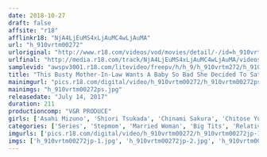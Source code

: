 ```yaml
---
date: 2018-10-27
draft: false
affsite: "r18"
afflinkr18: "NjA4LjEuMS4xLjAuMC4wLjAuMA"
url: "h_910vrtm00272"
urloriginal: "http://www.r18.com/videos/vod/movies/detail/-/id=h_910vrtm00272"
urlfinal: "http://media.r18.com/track/NjA4LjEuMS4xLjAuMC4wLjAuMA/videos/vod/movies/detail/-/id=h_910vrtm00272"
samplevid: "awspv3001.r18.com/litevideo/freepv/h/h_9/h_910vrtm272/h_910vrtm272_dmb_w.mp4"
title: "This Busty Mother-In-Law Wants A Baby So Bad She Decided To Satisfy Her Sexual Urges Which Weren't Being Met By Her Husband And Wore This 'Cherry Boy Killing Sweater!' The Shock Was Too Much For Her Cherry Boy Son And So This Horny Stepmom Began To Gently Pop His Cherry! She Pounded His Cock With Maternal Love And Jiggling Tits And Begging For Creampie Cum Shots Over And Over Again!"
mainimgurl: "pics.r18.com/digital/video/h_910vrtm00272/h_910vrtm00272ps.jpg"
mainimgs: "h_910vrtm00272ps.jpg"
releasedate: "July 14, 2017"
duration: 211
productioncomp: "V&R PRODUCE"
girls: ['Asahi Mizuno', 'Shiori Tsukada', 'Chinami Sakura', 'Chitose Yura']
categories: ['Series', 'Stepmom', 'Married Woman', 'Big Tits', 'Relatives', 'Variety', 'Big Tits Lover', 'Cherry Boy', 'Cheating Wife', 'Creampie']
imgurls: ['pics.r18.com/digital/video/h_910vrtm00272/h_910vrtm00272jp-1.jpg', 'pics.r18.com/digital/video/h_910vrtm00272/h_910vrtm00272jp-2.jpg', 'pics.r18.com/digital/video/h_910vrtm00272/h_910vrtm00272jp-3.jpg', 'pics.r18.com/digital/video/h_910vrtm00272/h_910vrtm00272jp-4.jpg', 'pics.r18.com/digital/video/h_910vrtm00272/h_910vrtm00272jp-5.jpg', 'pics.r18.com/digital/video/h_910vrtm00272/h_910vrtm00272jp-6.jpg', 'pics.r18.com/digital/video/h_910vrtm00272/h_910vrtm00272jp-7.jpg', 'pics.r18.com/digital/video/h_910vrtm00272/h_910vrtm00272jp-8.jpg', 'pics.r18.com/digital/video/h_910vrtm00272/h_910vrtm00272jp-9.jpg', 'pics.r18.com/digital/video/h_910vrtm00272/h_910vrtm00272jp-10.jpg', 'pics.r18.com/digital/video/h_910vrtm00272/h_910vrtm00272jp-11.jpg', 'pics.r18.com/digital/video/h_910vrtm00272/h_910vrtm00272jp-12.jpg', 'pics.r18.com/digital/video/h_910vrtm00272/h_910vrtm00272jp-13.jpg', 'pics.r18.com/digital/video/h_910vrtm00272/h_910vrtm00272jp-14.jpg', 'pics.r18.com/digital/video/h_910vrtm00272/h_910vrtm00272jp-15.jpg', 'pics.r18.com/digital/video/h_910vrtm00272/h_910vrtm00272jp-16.jpg', 'pics.r18.com/digital/video/h_910vrtm00272/h_910vrtm00272jp-17.jpg', 'pics.r18.com/digital/video/h_910vrtm00272/h_910vrtm00272jp-18.jpg', 'pics.r18.com/digital/video/h_910vrtm00272/h_910vrtm00272jp-19.jpg', 'pics.r18.com/digital/video/h_910vrtm00272/h_910vrtm00272jp-20.jpg']
imgs: ['h_910vrtm00272jp-1.jpg', 'h_910vrtm00272jp-2.jpg', 'h_910vrtm00272jp-3.jpg', 'h_910vrtm00272jp-4.jpg', 'h_910vrtm00272jp-5.jpg', 'h_910vrtm00272jp-6.jpg', 'h_910vrtm00272jp-7.jpg', 'h_910vrtm00272jp-8.jpg', 'h_910vrtm00272jp-9.jpg', 'h_910vrtm00272jp-10.jpg', 'h_910vrtm00272jp-11.jpg', 'h_910vrtm00272jp-12.jpg', 'h_910vrtm00272jp-13.jpg', 'h_910vrtm00272jp-14.jpg', 'h_910vrtm00272jp-15.jpg', 'h_910vrtm00272jp-16.jpg', 'h_910vrtm00272jp-17.jpg', 'h_910vrtm00272jp-18.jpg', 'h_910vrtm00272jp-19.jpg', 'h_910vrtm00272jp-20.jpg']
---
```

